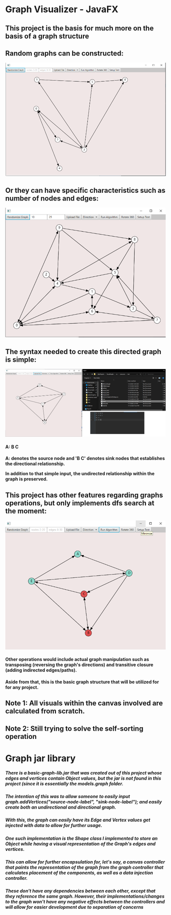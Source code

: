 <h1>Graph Visualizer - JavaFX</h1>
<h2>This project is the basis for much more on the basis of a graph structure</h3>

<h2>Random graphs can be constructed:</h2>
<img src="images/random-graph.png">

<h2>Or they can have specific characteristics such as number of nodes and edges:</h2>
<img src="images/random-graph-custom-inputs.png">

<h2>The syntax needed to create this directed graph is simple:</h2>
<img src="images/basic-inputs.png">

<h4>A: B C<h4>
<p>A: denotes the source node and 'B C' denotes sink nodes that establishes the directional relationship.</p>
<p>In addition to that simple input, the undirected relationship within the graph is preserved.</p>

<h2>This project has other features regarding graphs operations, but only implements dfs search at the moment:</h3>
<img src="images/dfs-searching-algorithm.png">
<h4>Other operations would include actual graph manipulation such as transposing (reversing the graph's directions) and transitive closure (adding indirected edges/paths).</h4>

<h4>Aside from that, this is the basic graph structure that will be utilized for for any project.</h4>
  <h2>Note 1: All visuals within the canvas involved are calculated from scratch.</h2>
  <h2>Note 2: Still trying to solve the self-sorting operation</h2>

<h1>Graph jar library</h2>
<h5>There is a basic-graph-lib.jar that was created out of this project whose edges and vertices contain Object values, but the jar is not found in this project (since it is essentially the models.graph folder.</h5>
<h5>The intention of this was to allow someone to easily input graph.addVertices("source-node-label", "sink-node-label"); and easily create both an undirectional and directional graph.</h5>
<h5>With this, the graph can easily have its Edge and Vertex values get injected with data to allow for further usage.<h5>
<h5>One such implementation is the Shape class I implemented to store an Object while having a visual representation of the Graph's edges and vertices.</h5>
<h5>This can allow for further encapsulation for, let's say, a canvas controller that paints the representation of the graph from the graph controller that calculates placement of the components, as well as a data injection controller.</h5>
<h5>These don't have any dependencies between each other, except that they reference the same graph. However, their implementations/changes to the graph won't have any negative effects between the controllers and will allow for easier development due to separation of concerns</h5>
